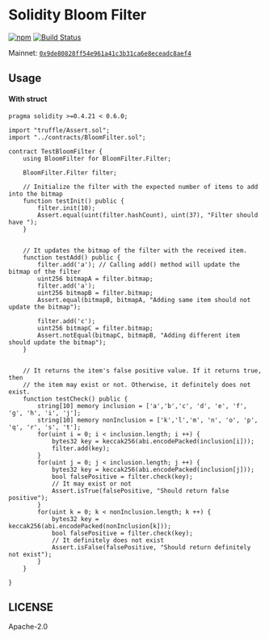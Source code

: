 # Solidity Bloom Filter

[![npm](https://img.shields.io/npm/v/solidity-bloom-filter/latest.svg)](https://www.npmjs.com/package/solidity-bloom-filter)
[![Build Status](https://travis-ci.org/wanseob/solidity-bloom-filter.svg?branch=master)](https://travis-ci.org/wanseob/solidity-bloom-filter)

Mainnet: [`0x9de80828ff54e961a41c3b31ca6e8eceadc8aef4`](https://etherscan.io/address/0x9de80828ff54e961a41c3b31ca6e8eceadc8aef4)

## Usage

#### With struct

```solidity
pragma solidity >=0.4.21 < 0.6.0;

import "truffle/Assert.sol";
import "../contracts/BloomFilter.sol";

contract TestBloomFilter {
    using BloomFilter for BloomFilter.Filter;

    BloomFilter.Filter filter;

    // Initialize the filter with the expected number of items to add into the bitmap
    function testInit() public {
        filter.init(10);
        Assert.equal(uint(filter.hashCount), uint(37), "Filter should have ");
    }


    // It updates the bitmap of the filter with the received item.
    function testAdd() public {
        filter.add('a'); // Calling add() method will update the bitmap of the filter
        uint256 bitmapA = filter.bitmap;
        filter.add('a');
        uint256 bitmapB = filter.bitmap;
        Assert.equal(bitmapB, bitmapA, "Adding same item should not update the bitmap");

        filter.add('c');
        uint256 bitmapC = filter.bitmap;
        Assert.notEqual(bitmapC, bitmapB, "Adding different item should update the bitmap");
    }


    // It returns the item's false positive value. If it returns true, then
    // the item may exist or not. Otherwise, it definitely does not exist.
    function testCheck() public {
        string[10] memory inclusion = ['a','b','c', 'd', 'e', 'f', 'g', 'h', 'i', 'j'];
        string[10] memory nonInclusion = ['k','l','m', 'n', 'o', 'p', 'q', 'r', 's', 't'];
        for(uint i = 0; i < inclusion.length; i ++) {
            bytes32 key = keccak256(abi.encodePacked(inclusion[i]));
            filter.add(key);
        }
        for(uint j = 0; j < inclusion.length; j ++) {
            bytes32 key = keccak256(abi.encodePacked(inclusion[j])); 
            bool falsePositive = filter.check(key);
            // It may exist or not
            Assert.isTrue(falsePositive, "Should return false positive");
        }
        for(uint k = 0; k < nonInclusion.length; k ++) {
            bytes32 key = keccak256(abi.encodePacked(nonInclusion[k]));
            bool falsePositive = filter.check(key);
            // It definitely does not exist
            Assert.isFalse(falsePositive, "Should return definitely not exist");
        }
    }

}
```

## LICENSE

Apache-2.0
